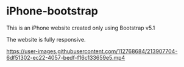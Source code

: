 # iPhone-bootstrap
This is an iPhone website created only using Bootstrap v5.1

The website is fully responsive.

https://user-images.githubusercontent.com/112768684/213907704-6df51302-ec22-4057-bedf-f16c133659e5.mp4

